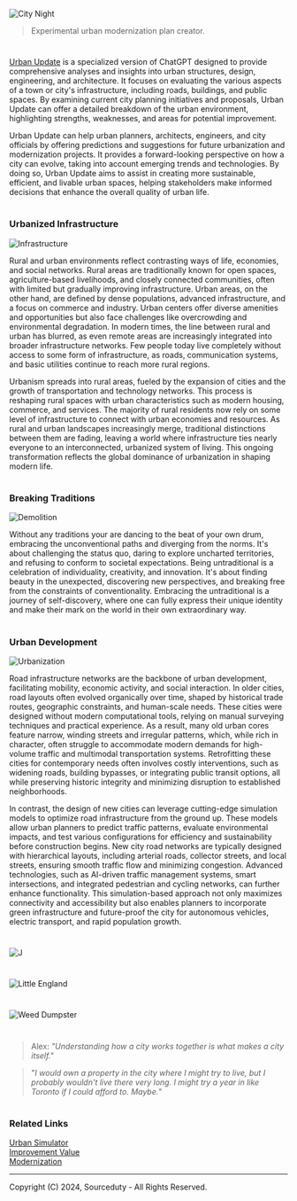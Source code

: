 ![City Night](https://github.com/user-attachments/assets/4eccc455-97e1-4057-932b-d4b2e243654b)

> Experimental urban modernization plan creator.

#

[Urban Update](https://chatgpt.com/g/g-87Dl1RabQ-urban-update) is a specialized version of ChatGPT designed to provide comprehensive analyses and insights into urban structures, design, engineering, and architecture. It focuses on evaluating the various aspects of a town or city's infrastructure, including roads, buildings, and public spaces. By examining current city planning initiatives and proposals, Urban Update can offer a detailed breakdown of the urban environment, highlighting strengths, weaknesses, and areas for potential improvement.

Urban Update can help urban planners, architects, engineers, and city officials by offering predictions and suggestions for future urbanization and modernization projects. It provides a forward-looking perspective on how a city can evolve, taking into account emerging trends and technologies. By doing so, Urban Update aims to assist in creating more sustainable, efficient, and livable urban spaces, helping stakeholders make informed decisions that enhance the overall quality of urban life.

#
### Urbanized Infrastructure

![Infrastructure](https://github.com/user-attachments/assets/602358ad-5ab2-472e-ad58-43897f609070)

Rural and urban environments reflect contrasting ways of life, economies, and social networks. Rural areas are traditionally known for open spaces, agriculture-based livelihoods, and closely connected communities, often with limited but gradually improving infrastructure. Urban areas, on the other hand, are defined by dense populations, advanced infrastructure, and a focus on commerce and industry. Urban centers offer diverse amenities and opportunities but also face challenges like overcrowding and environmental degradation. In modern times, the line between rural and urban has blurred, as even remote areas are increasingly integrated into broader infrastructure networks. Few people today live completely without access to some form of infrastructure, as roads, communication systems, and basic utilities continue to reach more rural regions.

Urbanism spreads into rural areas, fueled by the expansion of cities and the growth of transportation and technology networks. This process is reshaping rural spaces with urban characteristics such as modern housing, commerce, and services. The majority of rural residents now rely on some level of infrastructure to connect with urban economies and resources. As rural and urban landscapes increasingly merge, traditional distinctions between them are fading, leaving a world where infrastructure ties nearly everyone to an interconnected, urbanized system of living. This ongoing transformation reflects the global dominance of urbanization in shaping modern life.

#
### Breaking Traditions

![Demolition](https://github.com/user-attachments/assets/f84db216-11a8-4aeb-a01c-824fe0f7c234)

Without any traditions your are dancing to the beat of your own drum, embracing the unconventional paths and diverging from the norms. It's about challenging the status quo, daring to explore uncharted territories, and refusing to conform to societal expectations. Being untraditional is a celebration of individuality, creativity, and innovation. It's about finding beauty in the unexpected, discovering new perspectives, and breaking free from the constraints of conventionality. Embracing the untraditional is a journey of self-discovery, where one can fully express their unique identity and make their mark on the world in their own extraordinary way.

#
### Urban Development

![Urbanization](https://github.com/user-attachments/assets/71bd17ce-8789-4811-aa6c-38a047b990c2)

Road infrastructure networks are the backbone of urban development, facilitating mobility, economic activity, and social interaction. In older cities, road layouts often evolved organically over time, shaped by historical trade routes, geographic constraints, and human-scale needs. These cities were designed without modern computational tools, relying on manual surveying techniques and practical experience. As a result, many old urban cores feature narrow, winding streets and irregular patterns, which, while rich in character, often struggle to accommodate modern demands for high-volume traffic and multimodal transportation systems. Retrofitting these cities for contemporary needs often involves costly interventions, such as widening roads, building bypasses, or integrating public transit options, all while preserving historic integrity and minimizing disruption to established neighborhoods.

In contrast, the design of new cities can leverage cutting-edge simulation models to optimize road infrastructure from the ground up. These models allow urban planners to predict traffic patterns, evaluate environmental impacts, and test various configurations for efficiency and sustainability before construction begins. New city road networks are typically designed with hierarchical layouts, including arterial roads, collector streets, and local streets, ensuring smooth traffic flow and minimizing congestion. Advanced technologies, such as AI-driven traffic management systems, smart intersections, and integrated pedestrian and cycling networks, can further enhance functionality. This simulation-based approach not only maximizes connectivity and accessibility but also enables planners to incorporate green infrastructure and future-proof the city for autonomous vehicles, electric transport, and rapid population growth.

#

![J](https://github.com/user-attachments/assets/0da55b89-b0c2-48d6-ba48-b49f61f41fef)
#
![Little England](https://github.com/sourceduty/Urban_Update/assets/123030236/fc35d401-b6fb-4da5-897d-03184b4e20ea)
#
![Weed Dumpster](https://github.com/user-attachments/assets/418321db-e10d-48d5-a53b-c401619e34f0)

#

> Alex: *"Understanding how a city works together is what makes a city itself."*

> "*I would own a property in the city where I might try to live, but I probably wouldn't live there very long. I might try a year in like Toronto if I could afford to. Maybe.*"

#
### Related Links

[Urban Simulator](https://chatgpt.com/g/g-XQ2wkdcXL-urban-simulator)
<br>
[Improvement Value](https://github.com/sourceduty/Improvement_Value)
<br>
[Modernization](https://github.com/sourceduty/Modernization)

***
Copyright (C) 2024, Sourceduty - All Rights Reserved.
